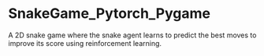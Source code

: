 # SnakeGame_Pytorch_Pygame
A 2D snake game where the snake agent learns to predict the best moves to improve its score using reinforcement learning. 
